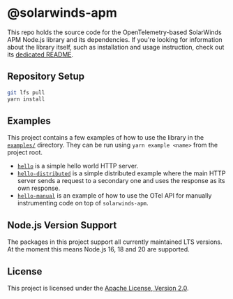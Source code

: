 # @solarwinds-apm

This repo holds the source code for the OpenTelemetry-based SolarWinds APM Node.js library and its dependencies. If you're looking for information about the library itself, such as installation and usage instruction, check out its [dedicated README](./packages/solarwinds-apm#README).

## Repository Setup

```sh
git lfs pull
yarn install
```

## Examples

This project contains a few examples of how to use the library in the [`examples/`](./examples/) directory. They can be run using `yarn example <name>` from the project root.

- [`hello`](./examples/hello) is a simple hello world HTTP server.
- [`hello-distributed`](./examples/hello-distributed/) is a simple distributed example where the main HTTP server sends a request to a secondary one and uses the response as its own response.
- [`hello-manual`](./examples/hello-manual/) is an example of how to use the OTel API for manually instrumenting code on top of `solarwinds-apm`.

## Node.js Version Support

The packages in this project support all currently maintained LTS versions. At the moment this means Node.js 16, 18 and 20 are supported.

## License

This project is licensed under the [Apache License, Version 2.0](./LICENSE).
